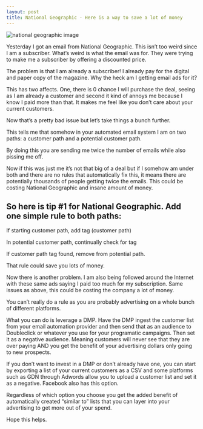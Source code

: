 ```yaml
---
layout: post
title: National Geographic - Here is a way to save a lot of money
---
```


![national geographic image]({{ "{{ site.baseurl }}/images/national.jpg")

Yesterday I got an email from National Geographic. This isn’t too weird since I am a subscriber. What’s weird is what the email was for. They were trying to make me a subscriber by offering a discounted price. 

The problem is that I am already a subscriber!
I already pay for the digital and paper copy of the magazine. Why the heck am I getting email ads for it?

This has two affects. One, there is 0 chance I will purchase the deal, seeing as I am already a customer and second it kind of annoys me because I know I paid more than that. It makes me feel like you don’t care about your current customers.

Now that’s a pretty bad issue but let’s take things a bunch further.

This tells me that somehow in your automated email system I am on two paths: a customer path and a potential customer path.

By doing this you are sending me twice the number of emails while also pissing me off.

Now if this was just me it’s not that big of a deal but if I somehow am under both and there are no rules that automatically fix this, it means there are potentially thousands of people getting twice the emails. This could be costing National Geographic and insane amount of money.

So here is tip #1 for National Geographic. Add one simple rule to both paths:
-----------------------------------------------------------------------------

If starting customer path, add tag (customer path)

In potential customer path, continually check for tag

If customer path tag found, remove from potential path.

That rule could save you lots of money.

Now there is another problem. I am also being followed around the Internet with these same ads saying I paid too much for my subscription. Same issues as above, this could be costing the company a lot of money.

You can’t really do a rule as you are probably advertising on a whole bunch of different platforms.

What you can do is leverage a DMP. Have the DMP ingest the customer list from your email automation provider and then send that as an audience to Doubleclick or whatever you use for your programatic campaigns. Then set it as a negative audience. Meaning customers will never see that they are over paying AND you get the benefit of your advertising dollars only going to new prospects.

If you don’t want to invest in a DMP or don’t already have one, you can start by exporting a list of your current customers as a CSV and some platforms such as GDN through Adwords allow you to upload a customer list and set it as a negative. Facebook also has this option.

Regardless of which option you choose you get the added benefit of automatically created “similar to” lists that you can layer into your advertising to get more out of your spend.

Hope this helps.
